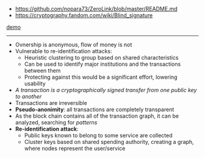 - https://github.com/nopara73/ZeroLink/blob/master/README.md
- https://cryptography.fandom.com/wiki/Blind_signature

[demo](demo.md)

---

- Ovnership is anonymous, flow of money is not
- Vulnerable to re-identification attacks:
    - Heuristic clustering to group based on shared characteristics
    - Can be used to identify major institutions and the transactions between them
    - Protecting against this would be a significant effort, lowering usability
- *A transaction is a cryptographically signed transfer from one public key to another*
- Transactions are irreversible
- **Pseudo-anonimity**: all transactions are completely transparent
- As the block chain contains all of the transaction graph, it can be analyzed, searching for *patterns*
- **Re-identification attack**:
    - Public keys known to belong to some service are collected
    - Cluster keys based on shared spending authority, creating a graph, where nodes represent the user/service
